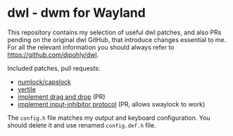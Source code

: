 # dwl - dwm for Wayland

This repository contains my selection of useful dwl patches, and also PRs pending on the original
dwl GitHub, that introduce changes essential to me. For all the relevant information you should always
refer to https://github.com/djpohly/dwl.

Included patches, pull requests:

- [numlock/capslock](https://github.com/djpohly/dwl/compare/main...Sevz17:numlock/capslock.patch)
- [vertile](https://github.com/djpohly/dwl/compare/main...ChausseBenjamin:vertile.patch)
- [implement drag and drop](https://github.com/djpohly/dwl/pull/144) (PR)
- [implement input-inhibitor protocol](https://github.com/djpohly/dwl/pull/132) (PR, allows swaylock to work)

The `config.h` file matches my output and keyboard configuration. You should delete it and use renamed
`config.def.h` file.